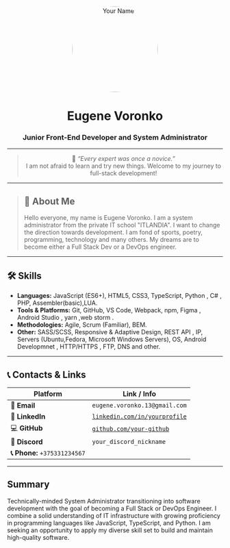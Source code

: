 <div align="center">
  <img src="https://stihi.ru/photos/3redstar3.jpg" width="200" height="200" alt="Your Name" style="border-radius: 50%;">
  
  # Eugene Voronko
  
  ### Junior Front-End Developer and System Administrator
---
> 🧠 *“Every expert was once a novice.”*  
> I am not afraid to learn and try new things. Welcome to my journey to full-stack development!
</div>

---

> ## 👤 About Me
> 
> Hello everyone, my name is Eugene Voronko. I am a system administrator from the private IT school "ITLANDIA". I want to change the direction towards development. I am fond of sports, poetry, programming, technology and many others.  My dreams are to become either a Full Stack Dev or a DevOps engineer.

---

## 🛠️ Skills
* **Languages:** JavaScript (ES6+), HTML5, CSS3, TypeScript, Python , C# , PHP, Assembler(basic),LUA.
* **Tools & Platforms:** Git, GitHub, VS Code, Webpack, npm, Figma , Android Studio , yarn ,web storm .
* **Methodologies:** Agile, Scrum (Familiar), BEM.
* **Other:** SASS/SCSS, Responsive & Adaptive Design, REST API , IP, Servers (Ubuntu,Fedora, Microsoft Windows Servers), OS, Android Developmnet , HTTP/HTTPS , FTP, DNS and other.

---

## 📞 Contacts & Links

| Platform | Link / Info |
|---|---|
| 📧 **Email** | `eugene.voronko.13@gmail.com` |
| 🔗 **LinkedIn** | [`linkedin.com/in/yourprofile`](https://www.linkedin.com/in/eugene-voronko-8806001aa/) |
| 💻 **GitHub** | [`github.com/your-github`](https://github.com/eugenevoronko1) |
| 🤖 **Discord** | `your_discord_nickname` |eugenevoronko_25550
| **📞 Phone:** `+375331234567`

---

## Summary

Technically-minded System Administrator transitioning into software development with the goal of becoming a Full Stack or DevOps Engineer. I combine a solid understanding of IT infrastructure with growing proficiency in programming languages like JavaScript, TypeScript, and Python. I am seeking an opportunity to apply my diverse skill set to build and maintain high-quality software.

